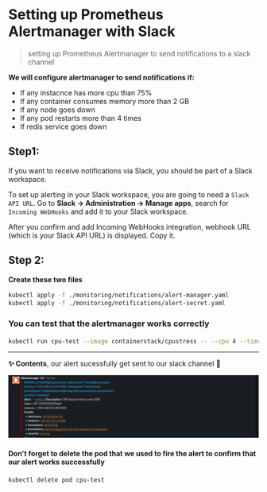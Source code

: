 # Setting up Prometheus Alertmanager with Slack
> setting up Prometheus Alertmanager to send notifications to a slack channel 

**We will configure alertmanager to send notifications if:**
- If any instacnce has more cpu than 75%
- If any container consumes memory more than 2 GB
- If any node goes down
- If any pod restarts more than 4 times
- If redis service goes down

## Step1: 

If you want to receive notifications via Slack, you should be part of a Slack workspace.

To set up alerting in your Slack workspace, you are going to need a `Slack API URL`. Go to **Slack -> Administration -> Manage apps**, search for `Incoming WebHooks` and add it to your Slack workspace.

After you confirm and add Incoming WebHooks integration, webhook URL (which is your Slack API URL) is displayed. Copy it.


## Step 2:
**Create these two files**

```bash
kubectl apply -f ./monitoring/notifications/alert-manager.yaml
kubectl apply -f ./monitoring/notifications/alert-secret.yaml
```

### You can test that the alertmanager works correctly 

```bash
kubectl run cpu-test --image containerstack/cpustress -- --cpu 4 --timeout 30s --metrics-brief 
```
___
**✨ Contents**, our alert sucessfully get sent to our slack channel :tada:

![slack-notifications](../../images/slack-notifications.PNG) 

#### Don't forget to delete the pod that we used to fire the alert to confirm that our alert works successfully

```bash
kubectl delete pod cpu-test
```